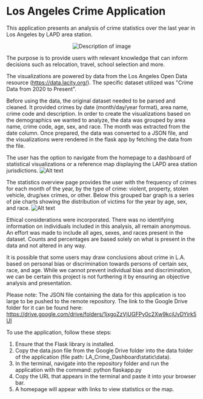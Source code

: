 # Los Angeles Crime Application

This application presents an analysis of crime statistics over the last year in Los Angeles by LAPD area station.

<p align="center">
  <img src="https://imgur.com/a/xtQ05LW" alt="Description of image" />
</p>

The purpose is to provide users with relevant knowledge that can inform decisions such as relocation, travel, school selection and more.

The visualizations are powered by data from the Los Angeles Open Data resource (https://data.lacity.org/). The specific dataset utilized was "Crime Data from 2020 to Present".

Before using the data, the original dataset needed to be parsed and cleaned. It provided crimes by date (month/day/year format), area name, crime code and description. In order to create the visualizations based on the demographics we wanted to analyze, the data was grouped by area name, crime code, age, sex, and race. The month was extracted from the date column. Once prepared, the data was converted to a JSON file, and the visualizations were rendered in the flask app by fetching the data from the file.

The user has the option to navigate from the homepage to a dashboard of statistical visualizations or a reference map displaying the LAPD area station jurisdictions.
![Alt text](https://i.imgur.com/6dWvIgX.png)

The statistics overview page provides the user with the frequency of crimes for each month of the year, by the type of crime: violent, property, stolen vehicle, drug/sex crimes, or other. Below this grouped bar graph is a series of pie charts showing the distribution of victims for the year by age, sex, and race.
![Alt text](https://i.imgur.com/pGRhwo3.png)

Ethical considerations were incorporated. There was no identifying information on individuals included in this analysis, all remain anonymous.
An effort was made to include all ages, sexes, and races present in the dataset. Counts and percentages are based solely on what is present in the data and not altered in any way.

It is possible that some users may draw conclusions about crime in L.A. based on personal bias or discrimination towards persons of certain sex, race, and age.
While we cannot prevent individual bias and discrimination, we can be certain this project is not furthering it by ensuring an objective analysis and presentation.

Please note: The JSON file containing the data for this application is too large to be pushed to the remote repository. The link to the Google Drive folder for it can be found here: https://drive.google.com/drive/folders/1jxgoZzVjUGFPy0c2Xw9kcjUvDYirk5UI

To use the application, follow these steps:
  1. Ensure that the Flask library is installed.
  2. Copy the data.json file from the Google Drive folder into the data folder of the application (file path: LA_Crime_Dashboard\static\data).
  3. In the terminal, navigate into the repository folder and run the application with the command: python flaskapp.py
  4. Copy the URL that appears in the terminal and paste it into your browser bar.
  5. A homepage will appear with links to view statistics or the map.
